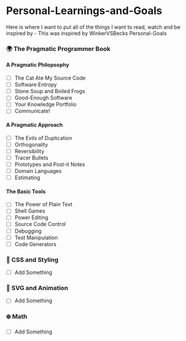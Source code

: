 # Personal-Learnings-and-Goals
Here is where I want to put all of the things I want to read, watch and be inspired by - This was inspired by WinkerVSBecks Personal-Goals


### 🌍 The Pragmatic Programmer Book 
#### A Pragmatic Philopsophy
- [ ] The Cat Ate My Source Code
- [ ] Software Entropy
- [ ] Stone Soup and Boiled Frogs
- [ ] Good-Enough Software
- [ ] Your Knowledge Portfolio
- [ ] Communicate!
#### A Pragmatic Approach
- [ ] The Evils of Duplication
- [ ] Orthogonality
- [ ] Reversibility
- [ ] Tracer Bullets
- [ ] Prototypes and Post-it Notes
- [ ] Domain Languages
- [ ] Estimating
#### The Basic Tools
- [ ] The Power of Plain Text
- [ ] Shell Games
- [ ] Power Editing
- [ ] Source Code Control
- [ ] Debugging
- [ ] Test Manipulation
- [ ] Code Generators

### 🐙 CSS and Styling
- [ ] Add Something

### 🐳 SVG and Animation
- [ ] Add Something

### ❄️ Math
- [ ] Add Something
